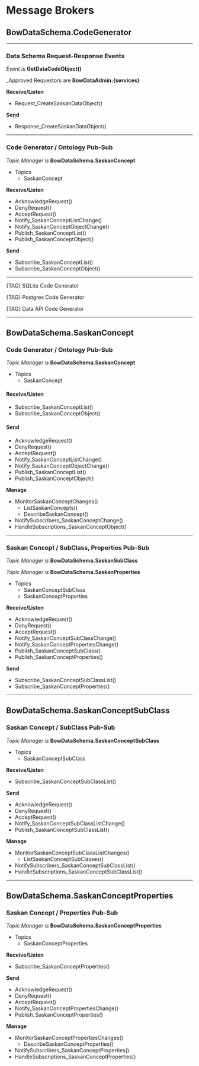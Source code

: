 # Message Brokers

## BowDataSchema.CodeGenerator

---

### Data Schema Request-Response Events

_Event is_ __GetDataCodeObject()__

_Approved Requestors are __BowDataAdmin.{services}__

__Receive/Listen__

- Request_CreateSaskanDataObject()

__Send__

- Response_CreateSaskanDataObject()

---

### Code Generator / Ontology Pub-Sub

_Topic Manager is_ __BowDataSchema.SaskanConcept__

- Topics
    - SaskanConcept

__Receive/Listen__

- AcknowledgeRequest()
- DenyRequest()
- AcceptRequest()
- Notify_SaskanConceptListChange()
- Notify_SaskanConceptObjectChange()
- Publish_SaskanConceptList()
- Publish_SaskanConceptObject()

__Send__

- Subscribe_SaskanConceptList()
- Subscribe_SaskanConceptObject()

---

{TAG} SQLite Code Generator

{TAG} Postgres Code Generator

{TAG} Data API Code Generator

---

## BowDataSchema.SaskanConcept

### Code Generator / Ontology Pub-Sub

_Topic Manager is_ __BowDataSchema.SaskanConcept__

- Topics
    - SaskanConcept

#### Receive/Listen

- Subscribe_SaskanConceptList()
- Subscribe_SaskanConceptObject()

#### Send

- AcknowledgeRequest()
- DenyRequest()
- AcceptRequest()
- Notify_SaskanConceptListChange()
- Notify_SaskanConceptObjectChange()
- Publish_SaskanConceptList()
- Publish_SaskanConceptObject()

__Manage__

- MonitorSaskanConceptChanges()
    - ListSaskanConcepts()
    - DescribeSaskanConcept()
- NotifySubscribers_SaskanConceptChange()
- HandleSubscriptions_SaskanConceptObject()

---

### Saskan Concept / SubClass, Properties Pub-Sub

_Topic Manager is_ __BowDataSchema.SaskanSubClass__

_Topic Manager is_ __BowDataSchema.SaskanProperties__

- Topics
    - SaskanConceptSubClass
    - SaskanConceptProperties

__Receive/Listen__

- AcknowledgeRequest()
- DenyRequest()
- AcceptRequest()
- Notify_SaskanConceptSubClassChange()
- Notify_SaskanConceptPropertiesChange()
- Publish_SaskanConceptSubClass()
- Publish_SaskanConceptProperties()

__Send__

- Subscribe_SaskanConceptSubClassList()
- Subscribe_SaskanConceptProperties()

---

## BowDataSchema.SaskanConceptSubClass

### Saskan Concept / SubClass Pub-Sub

_Topic Manager is_ __BowDataSchema.SaskanConceptSubClass__

- Topics
    - SaskanConceptSubClass

__Receive/Listen__

- Subscribe_SaskanConceptSubClassList()

__Send__

- AcknowledgeRequest()
- DenyRequest()
- AcceptRequest()
- Notify_SaskanConceptSubClassListChange()
- Publish_SaskanConceptSubClassList()

__Manage__

- MonitorSaskanConceptSubClassListChanges()
    - ListSaskanConceptSubClasses()
- NotifySubscribers_SaskanConceptSubClassList()
- HandleSubscriptions_SaskanConceptSubClassList()

---

## BowDataSchema.SaskanConceptProperties

### Saskan Concept / Properties Pub-Sub

_Topic Manager is_ __BowDataSchema.SaskanConceptProperties__

- Topics
    - SaskanConceptProperties

__Receive/Listen__

- Subscribe_SaskanConceptProperties()

__Send__

- AcknowledgeRequest()
- DenyRequest()
- AcceptRequest()
- Notify_SaskanConceptPropertiesChange()
- Publish_SaskanConceptProperties()

__Manage__

- MonitorSaskanConceptPropertiesChanges()
    - DescribeSaskanConceptProperties()
- NotifySubscribers_SaskanConceptProperties()
- HandleSubscriptions_SaskanConceptProperties()
